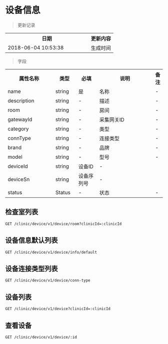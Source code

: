# 设备信息

> 更新记录

<table>
    <tr>
        <th style="width:250px;">日期</th>
        <th>更新内容</th>
    </tr>
    <tr>
        <td>2018-06-04 10:53:38</td>
        <td>生成时间</td>
    </tr>
</table>

> 字段

<table>
    <tr>
        <th style="width:150px;">属性名称</th>
        <th style="width:60px;">类型</th>
        <th style="width:60px;">必填</th>
        <th style="width:200px;">说明</th>
        <th>备注</th>
    </tr>
    <tr>
        <td>name</td>
        <td>string</td>
        <td>是</td>
        <td>名称</td>
        <td>-</td>
    </tr>
    <tr>
        <td>description</td>
        <td>string</td>
        <td>-</td>
        <td>描述</td>
        <td>-</td>
    </tr>
    <tr>
        <td>room</td>
        <td>string</td>
        <td>-</td>
        <td>房间</td>
        <td>-</td>
    </tr>
    <tr>
        <td>gatewayId</td>
        <td>string</td>
        <td>-</td>
        <td>采集网关ID</td>
        <td>-</td>
    </tr>
    <tr>
        <td>category</td>
        <td>string</td>
        <td>-</td>
        <td>类型</td>
        <td>-</td>
    </tr>
    <tr>
        <td>connType</td>
        <td>string</td>
        <td>-</td>
        <td>连接类型</td>
        <td>-</td>
    </tr>
    <tr>
        <td>brand</td>
        <td>string</td>
        <td>-</td>
        <td>品牌</td>
        <td>-</td>
    </tr>
    <tr>
        <td>model</td>
        <td>string</td>
        <td>-</td>
        <td>型号</td>
        <td>-</td>
    </tr>
    <tr>
        <td>deviceId</td>
        <td>string</td>
        <td>设备ID</td>
        <td>-</td>
    </tr>
    <tr>
        <td>deviceSn</td>
        <td>string</td>
        <td>设备序列号</td>
        <td>-</td>
    </tr>
    <tr>
        <td>status</td>
        <td>Status</td>
        <td>-</td>
        <td>状态</td>
        <td>-</td>
    </tr>
</table>

## 检查室列表

```
GET /clinic/device/v1/device/room?clinicId=:clinicId
```

## 设备信息默认列表

```
GET /clinic/device/v1/device/info/default
```

## 设备连接类型列表

```
GET /clinic/device/v1/device/conn-type
```


## 设备列表

```
GET /clinic/device/v1/device?clinicId=:clinicId
```

## 查看设备

```
GET /clinic/device/v1/device/:id
```